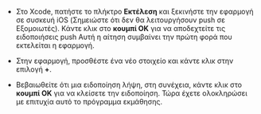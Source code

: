 
* Στο Xcode, πατήστε το πλήκτρο **Εκτέλεση** και ξεκινήστε την εφαρμογή σε συσκευή iOS (Σημειώστε ότι δεν θα λειτουργήσουν push σε Εξομοιωτές). Κάντε κλικ στο **κουμπί OK** για να αποδεχτείτε τις ειδοποιήσεις push Αυτή η αίτηση συμβαίνει την πρώτη φορά που εκτελείται η εφαρμογή.

* Στην εφαρμογή, προσθέστε ένα νέο στοιχείο και κάντε κλικ στην επιλογή **+**.

* Βεβαιωθείτε ότι μια ειδοποίηση λήψη, στη συνέχεια, κάντε κλικ στο **κουμπί OK** για να κλείσετε την ειδοποίηση. Τώρα έχετε ολοκληρώσει με επιτυχία αυτό το πρόγραμμα εκμάθησης.
